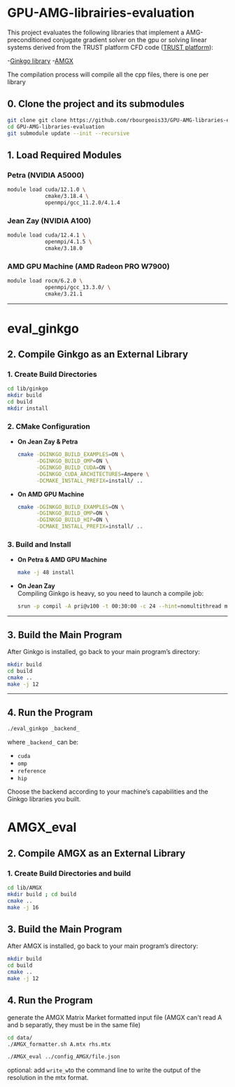 # GPU-AMG-librairies-evaluation


This project evaluates the following libraries that implement a AMG-preconditioned conjugate gradient solver on the gpu or solving linear systems derived from the TRUST platform CFD code ([TRUST platform](https://cea-trust-platform.github.io/)): 

-[Ginkgo library](https://github.com/ginkgo-project/ginkgo)
-[AMGX](https://github.com/NVIDIA/AMGX)

The compilation process will compile all the cpp files, there is one per library

## 0. Clone the project and its submodules
```bash
git clone git clone https://github.com/rbourgeois33/GPU-AMG-libraries-evaluation
cd GPU-AMG-libraries-evaluation
git submodule update --init --recursive
```

## 1. Load Required Modules

### Petra (NVIDIA A5000)

```bash
module load cuda/12.1.0 \
            cmake/3.18.4 \
            openmpi/gcc_11.2.0/4.1.4
```

### Jean Zay (NVIDIA A100)

```bash
module load cuda/12.4.1 \
            openmpi/4.1.5 \
            cmake/3.18.0
```

### AMD GPU Machine (AMD Radeon PRO W7900)

```bash
module load rocm/6.2.0 \
            openmpi/gcc_13.3.0/ \
            cmake/3.21.1
```

---
# eval_ginkgo

## 2. Compile Ginkgo as an External Library

### 1. Create Build Directories

```bash
cd lib/ginkgo
mkdir build
cd build
mkdir install
```

### 2. CMake Configuration

- **On Jean Zay & Petra**

  ```bash
  cmake -DGINKGO_BUILD_EXAMPLES=ON \
        -DGINKGO_BUILD_OMP=ON \
        -DGINKGO_BUILD_CUDA=ON \
        -DGINKGO_CUDA_ARCHITECTURES=Ampere \
        -DCMAKE_INSTALL_PREFIX=install/ ..
  ```

- **On AMD GPU Machine**

  ```bash
  cmake -DGINKGO_BUILD_EXAMPLES=ON \
        -DGINKGO_BUILD_OMP=ON \
        -DGINKGO_BUILD_HIP=ON \
        -DCMAKE_INSTALL_PREFIX=install/ ..
  ```

### 3. Build and Install

- **On Petra & AMD GPU Machine**

  ```bash
  make -j 48 install
  ```

- **On Jean Zay**  
  Compiling Ginkgo is heavy, so you need to launch a compile job:
  
  ```bash
  srun -p compil -A pri@v100 -t 00:30:00 -c 24 --hint=nomultithread make -j24 install
  ```

---

## 3. Build the Main Program

After Ginkgo is installed, go back to your main program’s directory:

```bash
mkdir build
cd build
cmake ..
make -j 12
```

---

## 4. Run the Program

```bash
./eval_ginkgo _backend_
```

where `_backend_` can be:
- `cuda`
- `omp`
- `reference`
- `hip`

Choose the backend according to your machine’s capabilities and the Ginkgo libraries you built.

# AMGX_eval

## 2. Compile AMGX as an External Library

### 1. Create Build Directories and build

```bash
cd lib/AMGX
mkdir build ; cd build
cmake ..
make -j 16
```

## 3. Build the Main Program

After AMGX is installed, go back to your main program’s directory:

```bash
mkdir build
cd build
cmake ..
make -j 12
```

## 4. Run the Program
generate the AMGX Matrix Market formatted input file (AMGX can't read A and b separatly, they must be in the same file)
```bash
cd data/
./AMGX_formatter.sh A.mtx rhs.mtx
```
```bash
./AMGX_eval ../config_AMGX/file.json
```
optional: add `write_w`to the command line to write the output of the resolution in the mtx format.

